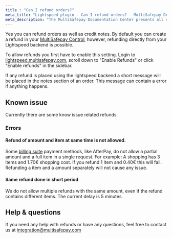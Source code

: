 ```yaml
---
title : "Can I refund orders?"
meta_title: "Lightspeed plugin - Can I refund orders? - MultiSafepay Docs"
meta_description: "The MultiSafepay Documentation Center presents all relevant information about our Plugins and API. You can also find support pages for payment methods, tools and general questions as well as the contact details of our Support and Integration Teams."
---
```


Yes you can refund orders as well as credit notes. By default you can create a refund in your [MultiSafepay Control](https://merchant.multisafepay.com), however, refunding directly from your Lightspeed backend is possible.

To allow refunds you first have to enable this setting. Login to [lightspeed.multisafepay.com](https://lightspeed.multisafepay.com/settings), scroll down to "Enable Refunds" or click "Enable refunds" in the sidebar.

If any refund is placed using the lightspeed backend a short message will be placed in the notes section of an order. This message can contain a error if anything happens.

## Known issue
Currently there are some know issue related refunds. 

### Errors

#### Refund of amount and item at same time is not allowed.
Some [billing suite](https://docs.multisafepay.com/payment-methods/billing-suite/) payment methods, like AfterPay, do not allow a partial amount and a full item in a single request.
For example:
A shopping has 3 items and 1.70€ shopping cost. If you refund 1 item and 0.40€ this will fail. 
Refunding a item and a amount separately will not cause any issue.

#### Same refund done in short period
We do not allow multiple refunds with the same amount, even if the refund contains different items. The current delay is 5 minutes.

## Help & questions
If you need any help with refunds or have any questions, feel free to contact us at <integration@multisafepay.com>
